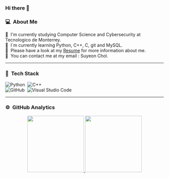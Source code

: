 ### Hi there 👋

### 💻 &nbsp;About Me
🐏 &nbsp;I'm currently studying Computer Science and Cybersecurity at Tecnologico de Monterrey.\
💾 &nbsp;I´m currently learning Python, C++, C, git and MySQL.\
📁 &nbsp;Please have a look at my [Resume](https://drive.google.com/file/d/1mVae0WTuuYWG-zowLyIdwKNBk1pRKTJ8/view?usp=sharing) for more information about me.\
📩 &nbsp;You can contact me at my email : Suyeon Cho\


---

### 💾 &nbsp;Tech Stack
![Python](https://img.shields.io/badge/-Python-05122A?style=flat&logo=python)&nbsp;
![C++](https://img.shields.io/badge/-C++-05122A?style=flat&logo=C%2B%2B&logoColor=00599C)&nbsp;\
![GitHub](https://img.shields.io/badge/-GitHub-05122A?style=flat&logo=github)&nbsp;
![Visual Studio Code](https://img.shields.io/badge/-Visual%20Studio%20Code-05122A?style=flat&logo=visual-studio-code&logoColor=007ACC)&nbsp;


---
### ⚙️ &nbsp;GitHub Analytics

<p align="center">
<a href="https://github.com/SU4696">
  <img height="180em" src="https://github-readme-stats-eight-theta.vercel.app/api?username=SU4696&show_icons=true&theme=algolia&include_all_commits=true&count_private=true"/>
  <img height="180em" src="https://github-readme-stats-eight-theta.vercel.app/api/top-langs/?username=Su4696&layout=compact&langs_count=8&theme=algolia"/>
</a>
</p>
